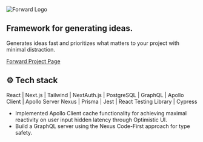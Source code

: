 ![Forward Logo](https://i.postimg.cc/C5BgxyHG/Untitled.png)



## Framework for generating ideas.

Generates ideas fast and prioritizes what matters to your project with minimal distraction.

[Forward Project Page](https://forward-next-project.vercel.app)

## ⚙️ Tech stack

React | Next.js | Tailwind | NextAuth.js | PostgreSQL | GraphQL | Apollo Client | Apollo Server Nexus | Prisma | Jest | React Testing Library | Cypress

- Implemented Apollo Client cache functionality for achieving maximal reactivity on user input hidden latency through Optimistic UI.
- Build a GraphQL server using the Nexus Code-First approach for type safety.





